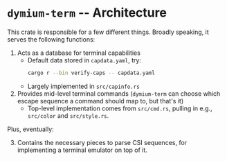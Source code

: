 # `dymium-term` -- Architecture

This crate is responsible for a few different things. Broadly speaking, it serves the following
functions:

1. Acts as a database for terminal capabilities
   * Default data stored in `capdata.yaml`, try:
     ```sh
     cargo r --bin verify-caps -- capdata.yaml
     ```
   * Largely implemented in `src/capinfo.rs`
2. Provides mid-level terminal commands (`dymium-term` can choose which escape sequence a command
   should map to, but that's it)
   * Top-level implementation comes from `src/cmd.rs`, pulling in e.g., `src/color` and
     `src/style.rs`.

Plus, eventually:

3. Contains the necessary pieces to parse CSI sequences, for implementing a terminal emulator on top
   of it.
